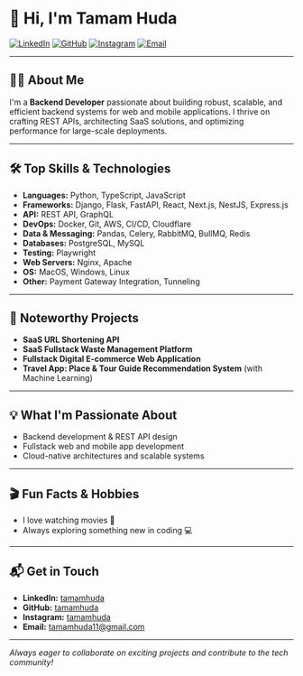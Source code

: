 # 👋 Hi, I'm Tamam Huda

[![LinkedIn](https://img.shields.io/badge/LinkedIn-tamamhuda-blue?logo=linkedin)](https://www.linkedin.com/in/tamamhuda/)
[![GitHub](https://img.shields.io/badge/GitHub-tamamhuda-black?logo=github)](https://www.github.com/tamamhuda/)
[![Instagram](https://img.shields.io/badge/Instagram-tamamhuda-E4405F?logo=instagram)](https://www.instagram.com/tamamhuda/)
[![Email](https://img.shields.io/badge/Email-tamamhuda11@gmail.com-red?logo=gmail)](mailto:tamamhuda11@gmail.com)

---

## 🧑‍💻 About Me

I'm a **Backend Developer** passionate about building robust, scalable, and efficient backend systems for web and mobile applications. I thrive on crafting REST APIs, architecting SaaS solutions, and optimizing performance for large-scale deployments.

---

## 🛠️ Top Skills & Technologies

- **Languages:** Python, TypeScript, JavaScript
- **Frameworks:** Django, Flask, FastAPI, React, Next.js, NestJS, Express.js
- **API:** REST API, GraphQL
- **DevOps:** Docker, Git, AWS, CI/CD, Cloudflare
- **Data & Messaging:** Pandas, Celery, RabbitMQ, BullMQ, Redis
- **Databases:** PostgreSQL, MySQL
- **Testing:** Playwright
- **Web Servers:** Nginx, Apache
- **OS:** MacOS, Windows, Linux
- **Other:** Payment Gateway Integration, Tunneling

---

## 🚀 Noteworthy Projects

- **SaaS URL Shortening API**
- **SaaS Fullstack Waste Management Platform**
- **Fullstack Digital E-commerce Web Application**
- **Travel App: Place & Tour Guide Recommendation System** (with Machine Learning)

---

## 💡 What I'm Passionate About

- Backend development & REST API design
- Fullstack web and mobile app development
- Cloud-native architectures and scalable systems

---

## 🎬 Fun Facts & Hobbies

- I love watching movies 🍿
- Always exploring something new in coding 💻

---

## 📬 Get in Touch

- **LinkedIn:** [tamamhuda](https://www.linkedin.com/in/tamamhuda/)
- **GitHub:** [tamamhuda](https://www.github.com/tamamhuda/)
- **Instagram:** [tamamhuda](https://www.instagram.com/tamamhuda/)
- **Email:** tamamhuda11@gmail.com

---

_Always eager to collaborate on exciting projects and contribute to the tech community!_
